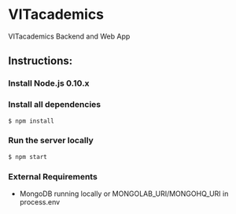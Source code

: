 VITacademics============VITacademics Backend and Web App## Instructions:### Install Node.js 0.10.x ### Install all dependencies    $ npm install### Run the server locally    $ npm start### External Requirements* MongoDB running locally or MONGOLAB_URI/MONGOHQ_URI in process.env